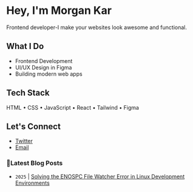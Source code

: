 # Hey, I'm Morgan Kar

Frontend developer-I make your websites look awesome and functional.
## What I Do

- Frontend Development  
- UI/UX Design in Figma  
- Building modern web apps  

## Tech Stack

HTML • CSS • JavaScript • React • Tailwind • Figma

## Let's Connect

- [Twitter](https://twitter.com/morgankarx)  
- [Email](mailto:morgankar@protonmail.com)



### 📮Latest Blog Posts 
<!-- BLOG-POST-LIST:START -->
- `2025` | [Solving the ENOSPC File Watcher Error in Linux Development Environments](https://dev.to/morgankar/solving-the-enospc-file-watcher-error-in-linux-development-environments-544j)  

<!-- BLOG-POST-LIST:END -->
